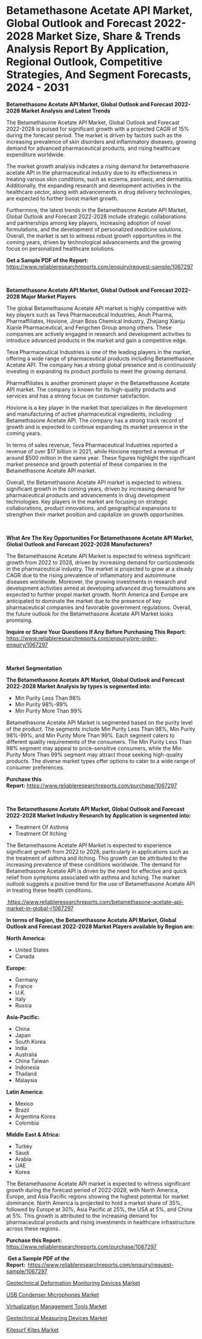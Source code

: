 <p><h1>Betamethasone Acetate API Market, Global Outlook and Forecast 2022-2028 Market Size, Share & Trends Analysis Report By Application, Regional Outlook, Competitive Strategies, And Segment Forecasts, 2024 - 2031</h1></p><p><strong>Betamethasone Acetate API Market, Global Outlook and Forecast 2022-2028 Market Analysis and Latest Trends</strong></p>
<p><p>The Betamethasone Acetate API Market, Global Outlook and Forecast 2022-2028 is poised for significant growth with a projected CAGR of 15% during the forecast period. The market is driven by factors such as the increasing prevalence of skin disorders and inflammatory diseases, growing demand for advanced pharmaceutical products, and rising healthcare expenditure worldwide.</p><p>The market growth analysis indicates a rising demand for betamethasone acetate API in the pharmaceutical industry due to its effectiveness in treating various skin conditions, such as eczema, psoriasis, and dermatitis. Additionally, the expanding research and development activities in the healthcare sector, along with advancements in drug delivery technologies, are expected to further boost market growth.</p><p>Furthermore, the latest trends in the Betamethasone Acetate API Market, Global Outlook and Forecast 2022-2028 include strategic collaborations and partnerships among key players, increasing adoption of novel formulations, and the development of personalized medicine solutions. Overall, the market is set to witness robust growth opportunities in the coming years, driven by technological advancements and the growing focus on personalized healthcare solutions.</p></p>
<p><strong>Get a Sample PDF of the Report:&nbsp;</strong> <a href="https://www.reliableresearchreports.com/enquiry/request-sample/1067297">https://www.reliableresearchreports.com/enquiry/request-sample/1067297</a></p>
<p>&nbsp;</p>
<p><strong>Betamethasone Acetate API Market, Global Outlook and Forecast 2022-2028 Major Market Players</strong></p>
<p><p>The global Betamethasone Acetate API market is highly competitive with key players such as Teva Pharmaceutical Industries, Anuh Pharma, Pharmaffiliates, Hovione, Jinan Boss Chemical Industry, Zhejiang Xianju Xianle Pharmaceutical, and Fengchen Group among others. These companies are actively engaged in research and development activities to introduce advanced products in the market and gain a competitive edge.</p><p>Teva Pharmaceutical Industries is one of the leading players in the market, offering a wide range of pharmaceutical products including Betamethasone Acetate API. The company has a strong global presence and is continuously investing in expanding its product portfolio to meet the growing demand.</p><p>Pharmaffiliates is another prominent player in the Betamethasone Acetate API market. The company is known for its high-quality products and services and has a strong focus on customer satisfaction.</p><p>Hovione is a key player in the market that specializes in the development and manufacturing of active pharmaceutical ingredients, including Betamethasone Acetate API. The company has a strong track record of growth and is expected to continue expanding its market presence in the coming years.</p><p>In terms of sales revenue, Teva Pharmaceutical Industries reported a revenue of over $17 billion in 2021, while Hovione reported a revenue of around $500 million in the same year. These figures highlight the significant market presence and growth potential of these companies in the Betamethasone Acetate API market.</p><p>Overall, the Betamethasone Acetate API market is expected to witness significant growth in the coming years, driven by increasing demand for pharmaceutical products and advancements in drug development technologies. Key players in the market are focusing on strategic collaborations, product innovations, and geographical expansions to strengthen their market position and capitalize on growth opportunities.</p></p>
<p>&nbsp;</p>
<p><strong>What Are The Key Opportunities For Betamethasone Acetate API Market, Global Outlook and Forecast 2022-2028 Manufacturers?</strong></p>
<p><p>The Betamethasone Acetate API Market is expected to witness significant growth from 2022 to 2028, driven by increasing demand for corticosteroids in the pharmaceutical industry. The market is projected to grow at a steady CAGR due to the rising prevalence of inflammatory and autoimmune diseases worldwide. Moreover, the growing investments in research and development activities aimed at developing advanced drug formulations are expected to further propel market growth. North America and Europe are anticipated to dominate the market due to the presence of key pharmaceutical companies and favorable government regulations. Overall, the future outlook for the Betamethasone Acetate API Market looks promising.</p></p>
<p><strong>Inquire or Share Your Questions If Any Before Purchasing This Report:</strong> <a href="https://www.reliableresearchreports.com/enquiry/pre-order-enquiry/1067297">https://www.reliableresearchreports.com/enquiry/pre-order-enquiry/1067297</a></p>
<p>&nbsp;</p>
<p><strong>Market Segmentation</strong></p>
<p><strong>The Betamethasone Acetate API Market, Global Outlook and Forecast 2022-2028 Market Analysis by types is segmented into:</strong></p>
<p><ul><li>Min Purity Less Than 98%</li><li>Min Purity 98%-99%</li><li>Min Purity More Than 99%</li></ul></p>
<p><p>Betamethasone Acetate API Market is segmented based on the purity level of the product. The segments include Min Purity Less Than 98%, Min Purity 98%-99%, and Min Purity More Than 99%. Each segment caters to different quality requirements of the consumers. The Min Purity Less Than 98% segment may appeal to price-sensitive consumers, while the Min Purity More Than 99% segment may attract those seeking high-quality products. The diverse market types offer options to cater to a wide range of consumer preferences.</p></p>
<p><strong>Purchase this Report:&nbsp;</strong><a href="https://www.reliableresearchreports.com/purchase/1067297">https://www.reliableresearchreports.com/purchase/1067297</a></p>
<p>&nbsp;</p>
<p><strong>The Betamethasone Acetate API Market, Global Outlook and Forecast 2022-2028 Market Industry Research by Application is segmented into:</strong></p>
<p><ul><li>Treatment Of Asthma</li><li>Treatment Of Itching</li></ul></p>
<p><p>The Betamethasone Acetate API Market is expected to experience significant growth from 2022 to 2028, particularly in applications such as the treatment of asthma and itching. This growth can be attributed to the increasing prevalence of these conditions worldwide. The demand for Betamethasone Acetate API is driven by the need for effective and quick relief from symptoms associated with asthma and itching. The market outlook suggests a positive trend for the use of Betamethasone Acetate API in treating these health conditions.</p></p>
<p><a href="https://www.reliableresearchreports.com/betamethasone-acetate-api-market-in-global-r1067297">&nbsp;https://www.reliableresearchreports.com/betamethasone-acetate-api-market-in-global-r1067297</a></p>
<p><strong>In terms of Region, the Betamethasone Acetate API Market, Global Outlook and Forecast 2022-2028 Market Players available by Region are:</strong></p>
<p>
    <p> <strong> North America: </strong>
        <ul>
            <li>United States</li>
            <li>Canada</li>
        </ul>
        </p> 
    <p> <strong> Europe: </strong>
        <ul>
            <li>Germany</li>
            <li>France</li>
            <li>U.K.</li>
            <li>Italy</li>
            <li>Russia</li>
        </ul>
        </p> 
    <p> <strong> Asia-Pacific: </strong>
        <ul>
            <li>China</li>
            <li>Japan</li>
            <li>South Korea</li>
            <li>India</li>
            <li>Australia</li>
            <li>China Taiwan</li>
            <li>Indonesia</li>
            <li>Thailand</li>
            <li>Malaysia</li>
        </ul>
        </p> 
    <p> <strong> Latin America: </strong>
        <ul>
            <li>Mexico</li>
            <li>Brazil</li>
            <li>Argentina Korea</li>
            <li>Colombia</li>
        </ul>
        </p> 
    <p> <strong> Middle East & Africa: </strong>
        <ul>
            <li>Turkey</li>
            <li>Saudi</li>
            <li>Arabia</li>
            <li>UAE</li>
            <li>Korea</li>
        </ul>
    </p>
    </p>
<p><p>The Betamethasone Acetate API market is expected to witness significant growth during the forecast period of 2022-2028, with North America, Europe, and Asia Pacific regions showing the highest potential for market dominance. North America is projected to hold a market share of 35%, followed by Europe at 30%, Asia Pacific at 25%, the USA at 5%, and China at 5%. This growth is attributed to the increasing demand for pharmaceutical products and rising investments in healthcare infrastructure across these regions.</p></p>
<p><strong>Purchase this Report: </strong><a href="https://www.reliableresearchreports.com/purchase/1067297">https://www.reliableresearchreports.com/purchase/1067297</a></p>
<p>&nbsp;<strong>Get a Sample PDF of the Report:&nbsp;&nbsp;</strong><a href="https://www.reliableresearchreports.com/enquiry/request-sample/1067297">https://www.reliableresearchreports.com/enquiry/request-sample/1067297</a></p>
<p><strong></strong></p>
<p><p><a href="https://www.linkedin.com/pulse/geotechnical-deformation-monitoring-devices-market-trends-analysis-lov7c">Geotechnical Deformation Monitoring Devices Market</a></p><p><a href="https://medium.com/@susanwest38/usb-condenser-microphones-industry-analysis-report-its-market-size-growing-with-a-cagr-of-14-7-79c7a0840ebb">USB Condenser Microphones Market</a></p><p><a href="https://issuu.com/reportprime-2/docs/virtualization-management-tools-market-size-2030.p">Virtualization Management Tools Market</a></p><p><a href="https://www.linkedin.com/pulse/geotechnical-measuring-devices-market-size-growth-industry-oq14c">Geotechnical Measuring Devices Market</a></p><p><a href="https://github.com/sydneyHley85/Market-Research-Report-List-1/blob/main/kitesurf-kites-market.md">Kitesurf Kites Market</a></p></p>